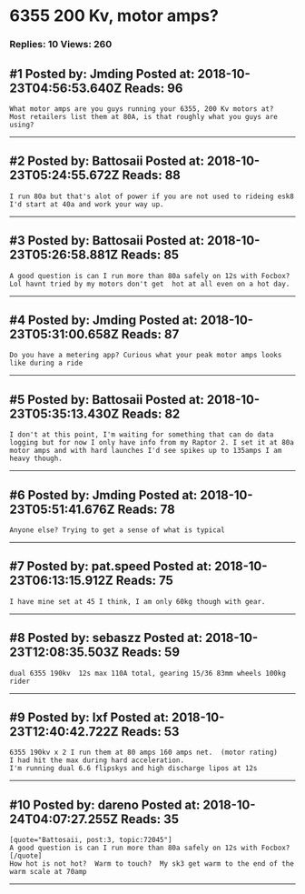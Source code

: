 # 6355 200 Kv, motor amps?

### Replies: 10 Views: 260

## \#1 Posted by: Jmding Posted at: 2018-10-23T04:56:53.640Z Reads: 96

```
What motor amps are you guys running your 6355, 200 Kv motors at?  Most retailers list them at 80A, is that roughly what you guys are using?
```

---
## \#2 Posted by: Battosaii Posted at: 2018-10-23T05:24:55.672Z Reads: 88

```
I run 80a but that's alot of power if you are not used to rideing esk8 I'd start at 40a and work your way up.
```

---
## \#3 Posted by: Battosaii Posted at: 2018-10-23T05:26:58.881Z Reads: 85

```
A good question is can I run more than 80a safely on 12s with Focbox? Lol havnt tried by my motors don't get  hot at all even on a hot day.
```

---
## \#4 Posted by: Jmding Posted at: 2018-10-23T05:31:00.658Z Reads: 87

```
Do you have a metering app? Curious what your peak motor amps looks like during a ride
```

---
## \#5 Posted by: Battosaii Posted at: 2018-10-23T05:35:13.430Z Reads: 82

```
I don't at this point, I'm waiting for something that can do data logging but for now I only have info from my Raptor 2. I set it at 80a motor amps and with hard launches I'd see spikes up to 135amps I am heavy though.
```

---
## \#6 Posted by: Jmding Posted at: 2018-10-23T05:51:41.676Z Reads: 78

```
Anyone else? Trying to get a sense of what is typical
```

---
## \#7 Posted by: pat.speed Posted at: 2018-10-23T06:13:15.912Z Reads: 75

```
I have mine set at 45 I think, I am only 60kg though with gear.
```

---
## \#8 Posted by: sebaszz Posted at: 2018-10-23T12:08:35.503Z Reads: 59

```
dual 6355 190kv  12s max 110A total, gearing 15/36 83mm wheels 100kg rider
```

---
## \#9 Posted by: Ixf Posted at: 2018-10-23T12:40:42.722Z Reads: 53

```
6355 190kv x 2 I run them at 80 amps 160 amps net.  (motor rating)
I had hit the max during hard acceleration.  
I'm running dual 6.6 flipskys and high discharge lipos at 12s
```

---
## \#10 Posted by: dareno Posted at: 2018-10-24T04:07:27.255Z Reads: 35

```
[quote="Battosaii, post:3, topic:72045"]
A good question is can I run more than 80a safely on 12s with Focbox?
[/quote]
How hot is not hot?  Warm to touch?  My sk3 get warm to the end of the warm scale at 70amp
```

---
